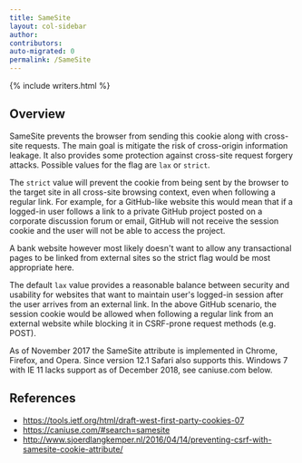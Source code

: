 ```yaml
---
title: SameSite
layout: col-sidebar
author:
contributors:
auto-migrated: 0
permalink: /SameSite
---
```


{% include writers.html %}

## Overview
SameSite prevents the browser from sending this cookie along with cross-site requests. 
The main goal is mitigate the risk of cross-origin information leakage. It also provides some protection against cross-site request forgery attacks. 
Possible values for the flag are `lax` or `strict`.

The `strict` value will prevent the cookie from being sent by the browser to the target site in all cross-site browsing context, even when following a regular link. 
For example, for a GitHub-like website this would mean that if a logged-in user follows a link to a private GitHub project posted on a corporate discussion forum or email, 
GitHub will not receive the session cookie and the user will not be able to access the project.

A bank website however most likely doesn't want to allow any transactional pages to be linked from external sites so the strict flag would be most appropriate here.

The default `lax` value provides a reasonable balance between security and usability for websites that want to maintain user's logged-in session 
after the user arrives from an external link. In the above GitHub scenario, the session cookie would be allowed when following a regular link 
from an external website while blocking it in CSRF-prone request methods (e.g. POST).

As of November 2017 the SameSite attribute is implemented in Chrome, Firefox, and Opera. Since version 12.1 Safari also supports this. Windows 7 
with IE 11 lacks support as of December 2018, see caniuse.com below.

## References
- https://tools.ietf.org/html/draft-west-first-party-cookies-07
- https://caniuse.com/#search=samesite
- http://www.sjoerdlangkemper.nl/2016/04/14/preventing-csrf-with-samesite-cookie-attribute/
